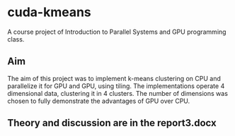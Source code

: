# cuda-kmeans
A course project of Introduction to Parallel Systems and GPU programming class.

## Aim
The aim of this project was to implement k-means clustering on CPU and parallelize it for GPU and GPU, using tiling. The implementations operate 4 dimensional data, clustering it in 4 clusters. The number of dimensions was chosen to fully demonstrate the advantages of GPU over CPU.

## Theory and discussion are in the report3.docx
